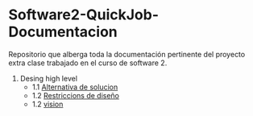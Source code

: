 # Software2-QuickJob-Documentacion

Repositorio que alberga toda la documentación pertinente del proyecto extra clase trabajado en el curso de software 2.

 1. Desing high level
    - 1.1 [Alternativa de solucion](https://github.com/F3liP3L/Software2-QuickJob-Documentacion/tree/main/Desing-high-level/Alternativa-de-solucion)
    - 1.2 [Restriccions de diseño](https://github.com/F3liP3L/Software2-QuickJob-Documentacion/tree/main/Desing-high-level/Restricciones-del-dise%C3%B1o)
    - 1.2 [vision](https://github.com/F3liP3L/Software2-QuickJob-Documentacion/tree/main/Desing-high-level/vision)
